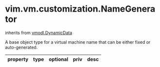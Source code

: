 vim.vm.customization.NameGenerator
==================================
inherits from [vmodl.DynamicData](docs/vmodl.DynamicData.md)


A base object type for a virtual machine name that can be either fixed or   auto-generated.

| property | type | optional | priv | desc |
|:---------|:-----|:---------|:-----|:-----|


